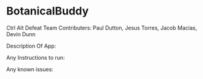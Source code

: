 # BotanicalBuddy
Ctrl Alt Defeat Team
Contributers: Paul Dutton, Jesus Torres, Jacob Macias, Devin Dunn

Description Of App: 

Any Instructions to run:

Any known issues:

